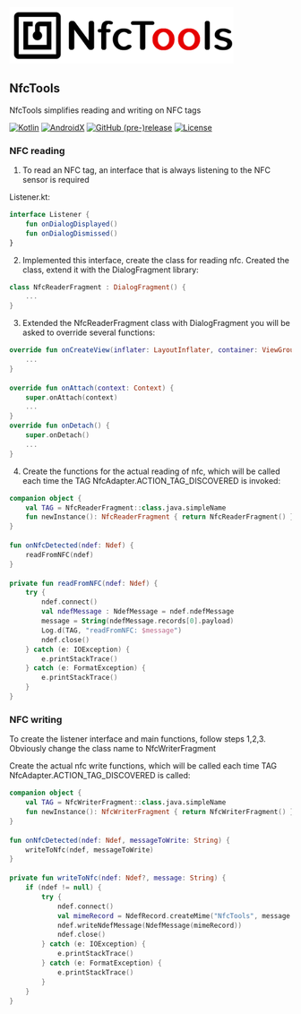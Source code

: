 <img src="docs/nfctools_logo.png" alt="Showcase" height="100px">

## NfcTools
NfcTools simplifies reading and writing on NFC tags

[![Kotlin](https://img.shields.io/badge/Kotlin-1.4.10-e60202.svg?style=flat-square)](http://kotlinlang.org)
[![AndroidX](https://img.shields.io/badge/AndroidX-1.3.2-000000.svg?style=flat-square)](https://developer.android.com/jetpack/androidx/)
[![GitHub (pre-)release](https://img.shields.io/github/v/release/fctaddia/nfctools.svg?color=f77200&label=Release&style=flat-square)](./../../releases)
[![License](https://img.shields.io/github/license/fctaddia/NfcTools?color=03DAC5&label=License)](https://opensource.org/licenses/MIT)

### NFC reading

1)  To read an NFC tag, an interface that is always listening to the NFC sensor is required

Listener.kt:

```kotlin
interface Listener {
    fun onDialogDisplayed()
    fun onDialogDismissed()
}
```
2)  Implemented this interface, create the class for reading nfc. Created the class, extend it with the DialogFragment library:
```kotlin
class NfcReaderFragment : DialogFragment() {
    ...
}
```
3)  Extended the NfcReaderFragment class with DialogFragment you will be asked to override several functions:
```kotlin
override fun onCreateView(inflater: LayoutInflater, container: ViewGroup?, savedInstanceState: Bundle?): View? {
    ...
}

override fun onAttach(context: Context) {
    super.onAttach(context)
    ...
}
override fun onDetach() {
    super.onDetach()
    ...
}
```
4)  Create the functions for the actual reading of nfc, which will be called each time the TAG NfcAdapter.ACTION_TAG_DISCOVERED is invoked:
```kotlin
companion object {
    val TAG = NfcReaderFragment::class.java.simpleName
    fun newInstance(): NfcReaderFragment { return NfcReaderFragment() }
}

fun onNfcDetected(ndef: Ndef) {
    readFromNFC(ndef)
}

private fun readFromNFC(ndef: Ndef) {
    try {
        ndef.connect()
        val ndefMessage : NdefMessage = ndef.ndefMessage
        message = String(ndefMessage.records[0].payload)
        Log.d(TAG, "readFromNFC: $message")
        ndef.close()
    } catch (e: IOException) {
        e.printStackTrace()
    } catch (e: FormatException) {
        e.printStackTrace()
    }
}
```
### NFC writing

To create the listener interface and main functions, follow steps 1,2,3. Obviously change the class name to NfcWriterFragment

Create the actual nfc write functions, which will be called each time TAG NfcAdapter.ACTION_TAG_DISCOVERED is called:
```kotlin
companion object {
    val TAG = NfcWriterFragment::class.java.simpleName
    fun newInstance(): NfcWriterFragment { return NfcWriterFragment() }
}

fun onNfcDetected(ndef: Ndef, messageToWrite: String) {
    writeToNfc(ndef, messageToWrite)
}

private fun writeToNfc(ndef: Ndef?, message: String) {
    if (ndef != null) {
        try {
            ndef.connect()
            val mimeRecord = NdefRecord.createMime("NfcTools", message.toByteArray(Charset.forName("US-ASCII")))
            ndef.writeNdefMessage(NdefMessage(mimeRecord))
            ndef.close()
        } catch (e: IOException) {
            e.printStackTrace()
        } catch (e: FormatException) {
            e.printStackTrace()
        }
    }
}
```
